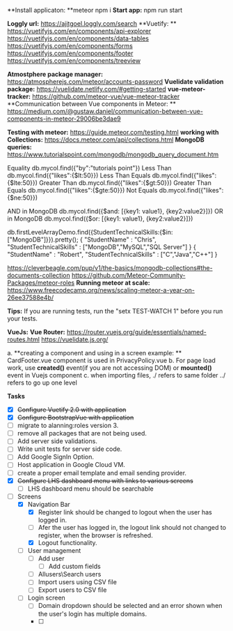 **Install applicaton: **meteor npm i
**Start app:** npm run start

**Loggly url:** https://ajitgoel.loggly.com/search
**Vuetify: **
https://vuetifyjs.com/en/components/api-explorer
   https://vuetifyjs.com/en/components/data-tables
   https://vuetifyjs.com/en/components/forms
   https://vuetifyjs.com/en/components/footer
   https://vuetifyjs.com/en/components/treeview

**Atmostphere package manager:** https://atmospherejs.com/meteor/accounts-password
**Vuelidate validation package:** https://vuelidate.netlify.com/#getting-started
**vue-meteor-tracker:** https://github.com/meteor-vue/vue-meteor-tracker
**Communication between Vue components in Meteor: ** https://medium.com/@gustaw.daniel/communication-between-vue-components-in-meteor-29006be3dae9

**Testing with meteor:** https://guide.meteor.com/testing.html
**working with Collections:** https://docs.meteor.com/api/collections.html
**MongoDB queries:** https://www.tutorialspoint.com/mongodb/mongodb_query_document.htm

Equality	        db.mycol.find({"by":"tutorials point"})
Less Than	        db.mycol.find({"likes":{$lt:50}})
Less Than Equals	db.mycol.find({"likes":{$lte:50}})
Greater Than	    db.mycol.find({"likes":{$gt:50}})
Greater Than Equals	db.mycol.find({"likes":{$gte:50}})
Not Equals          db.mycol.find({"likes":{$ne:50}})

AND in MongoDB      db.mycol.find({$and: [{key1: value1}, {key2:value2}]})
OR in MongoDB      db.mycol.find({$or: [{key1: value1}, {key2:value2}]})   

db.firstLevelArrayDemo.find({StudentTechnicalSkills:{$in:["MongoDB"]}}).pretty();
{
   "StudentName" : "Chris",
   "StudentTechnicalSkills" : ["MongoDB","MySQL","SQL Server"]
}
{
   "StudentName" : "Robert",
   "StudentTechnicalSkills" : ["C","Java","C++"]
}

https://cleverbeagle.com/pup/v1/the-basics/mongodb-collections#the-documents-collection
https://github.com/Meteor-Community-Packages/meteor-roles
**Running meteor at scale:** https://www.freecodecamp.org/news/scaling-meteor-a-year-on-26ee37588e4b/

**Tips:**
If you are running tests, run the "setx TEST-WATCH 1" before you run your tests. 

**VueJs:**
**Vue Router:** https://router.vuejs.org/guide/essentials/named-routes.html
https://vuelidate.js.org/

a. **creating a component and using in a screen example: ** CardFooter.vue component is used in PrivacyPolicy.vue
b. For page load work, use **created()** event(if you are not accessing DOM) or **mounted()** event in Vuejs component 
c. when importing files, 
   ./ refers to same folder
   ../ refers to go up one level

**Tasks**

- [x] ~~Configure Vuetify 2.0 with application~~
- [x] ~~Configure BootstrapVue with application~~
- [ ] migrate to alanning:roles version 3.
- [ ] remove all packages that are not being used.
- [ ] Add server side validations.
- [ ] Write unit tests for server side code.
- [ ] Add Google SignIn Option.
- [ ] Host application in Google Cloud VM.
- [ ] create a proper email template and email sending provider.
- [x] ~~Configure LHS dashboard menu with links to various screens~~
	- [ ] LHS dashboard menu should be searchable
- [ ] Screens
	- [x] Navigation Bar
		- [x] Register link should be changed to logout when the user has logged in.
		- [ ] Afer the user has logged in, the logout link should not changed to register, when the browser is refreshed.
		- [x] Logout functionality.
	- [ ] User management
		- [ ] Add user
			- [ ] Add custom fields
		- [ ] Allusers\Search users
		- [ ] Import users using CSV file
		- [ ] Export users to CSV file
	- [ ] Login screen
		- [ ] Domain dropdown should be selected and an error shown when the user's login has multiple domains.
		- [ ] 